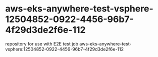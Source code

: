 # aws-eks-anywhere-test-vsphere-12504852-0922-4456-96b7-4f29d3de2f6e-112
repository for use with E2E test job aws-eks-anywhere-test-vsphere:12504852-0922-4456-96b7-4f29d3de2f6e-112
